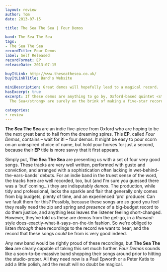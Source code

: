 ```yaml
---
layout: review
author: Tom
date: 2013-07-15

title: The Sea The Sea | Four Demos

band: The Sea The Sea
tags:
- The Sea The Sea
recordTitle: Four Demos
label: Self Released
recordFormat: EP
releaseDate: 2013-07-15

buyItLink: http://www.theseathesea.co.uk/
buyItLinkTitle: Band's Website

miniDescription: Great demos will hopefully lead to a magical record. 
hasExcerpt: true
excerpt: If these demos are anything to go by, Oxford-based quintet <strong>The Sea
  The Sea</strong> are surely on the brink of making a five-star record.

categories:
- review
---
```


**The Sea The Sea** are an indie five-piece from Oxford who are hoping to be the next great band to hail from the dreaming spires. This **EP**, called *Four Demos*, contains – wait for it! – four demos. It might be easy to pour scorn on an uninspired choice of name, but hold your horses for just a second, because their **EP** title is more savvy that it first appears.

Simply put, **The Sea The Sea** are presenting us with a set of four very good songs. These tracks are very well written, performed with gusto and conviction, and arranged with a sophistication often lacking in wet-behind-the-ears-bands' debuts. For an indie band in the truest sense of the word, the tracks here are well recorded, too, but (and I'm sure you guessed there was a ‘but’ coming...) they are indisputably _demos_. The production, while tidy and professional, lacks the sparkle and flair that generally only comes from big budgets, plenty of time, and an experienced ‘pro’ producer. Can we fault them for this? Possibly, because these songs are _so_ good you feel they really need the zip and spring and _presence_ of a big-budget record to do them justice, and anything less leaves the listener feeling short-changed. However, they've told us these are demos from the get-go, in a *Ronseal*-style does-exactly-what-it-says-on-the-tin fashion. So we're obliged to listen _through_ these recordings to the record we want to hear; and the record that these songs _could_ be from is very good indeed.

Any new band would be rightly proud of these recordings, but **The Sea The Sea** are clearly capable of taking this set much further. *Four Demos* sounds like a soon-to-be-massive band shopping their songs around prior to hitting the studio-proper. All they need now is a Paul Epworth or a Peter Katis to add a little polish, and the result will no doubt be magical.


